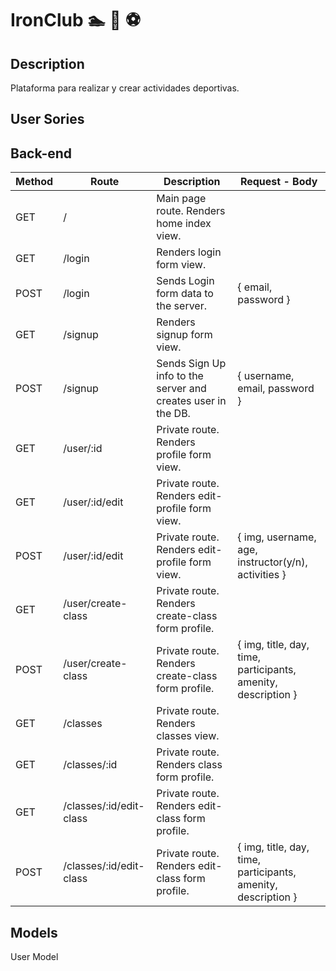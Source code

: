 # IronClub :swimmer: :tennis: :soccer:

## Description

Plataforma para realizar y crear actividades deportivas.

## User Sories



## Back-end

Method | Route |	Description |	Request - Body
------ | ----- | ------------ | --------------
GET    |  /  | Main page route. Renders home index view.             
GET | /login | Renders login form view. 
POST | /login | Sends Login form data to the server. | { email, password }
GET | /signup | Renders signup form view.
POST | /signup | Sends Sign Up info to the server and creates user in the DB. | { username, email, password }
GET | /user/:id | Private route. Renders profile form view.
GET | /user/:id/edit | Private route. Renders edit-profile form view.
POST | /user/:id/edit | Private route. Renders edit-profile form view. | { img, username, age, instructor(y/n), activities }
GET | /user/create-class | Private route. Renders create-class form profile.
POST | /user/create-class | Private route. Renders create-class form profile. | { img, title, day, time, participants, amenity, description }
GET | /classes | Private route. Renders classes view. 
GET | /classes/:id | Private route. Renders class form profile.
GET | /classes/:id/edit-class | Private route. Renders edit-class form profile.
POST | /classes/:id/edit-class | Private route. Renders edit-class form profile. | { img, title, day, time, participants, amenity, description }


## Models

User Model



